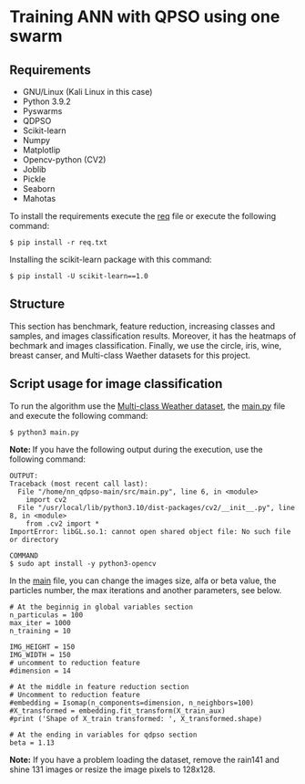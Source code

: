# Training ANN with QPSO using one swarm

## Requirements
- GNU/Linux (Kali Linux in this case)
- Python 3.9.2
- Pyswarms
- QDPSO
- Scikit-learn 
- Numpy
- Matplotlip
- Opencv-python (CV2)
- Joblib
- Pickle
- Seaborn
- Mahotas

To install the requirements execute the [req](./req.txt) file or execute the following command:
```
$ pip install -r req.txt
```
Installing the scikit-learn package with this command:
```
$ pip install -U scikit-learn==1.0
```
## Structure
This section has benchmark, feature reduction, increasing classes and samples, and images classification results. Moreover, it has the heatmaps of bechmark and images classification. Finally, we use the circle, iris, wine, breast canser, and Multi-class Waether datasets for this project. 

## Script usage for image classification
To run the algorithm use the [Multi-class Weather dataset](https://www.kaggle.com/datasets/somesh24/multiclass-images-for-weather-classification), the [main.py](./main.py) file and execute the following command: 
```
$ python3 main.py
```

<b> Note: </b> If you have the following output during the execution, use the following command:
```
OUTPUT:
Traceback (most recent call last):
  File "/home/nn_qdpso-main/src/main.py", line 6, in <module>
    import cv2
  File "/usr/local/lib/python3.10/dist-packages/cv2/__init__.py", line 8, in <module>
    from .cv2 import *
ImportError: libGL.so.1: cannot open shared object file: No such file or directory

COMMAND
$ sudo apt install -y python3-opencv
```

In the [main](./main.py) file, you can change the images size, alfa or beta value, the particles number, the max iterations and another parameters, see below.
```
# At the beginnig in global variables section
n_particulas = 100
max_iter = 1000
n_training = 10

IMG_HEIGHT = 150
IMG_WIDTH = 150
# uncomment to reduction feature
#dimension = 14

# At the middle in feature reduction section
# Uncomment to reduction feature
#embedding = Isomap(n_components=dimension, n_neighbors=100)
#X_transformed = embedding.fit_transform(X_train_aux)
#print ('Shape of X_train transformed: ', X_transformed.shape)

# At the ending in variables for qdpso section
beta = 1.13
```

<b>Note:</b> If you have a problem loading the dataset, remove the rain141 and shine 131 images or resize the image pixels to 128x128.
